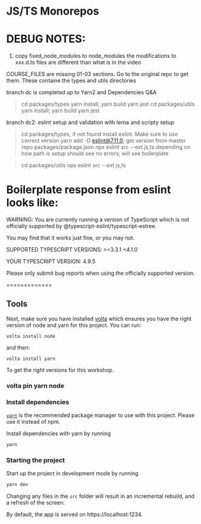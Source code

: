 # JS/TS Monorepos

# DEBUG NOTES: 
1) copy fixed_node_modules to node_modules
the modifications to xxx.d.ts files are different than what is in the video

COURSE_FILES are missing 01-03 sections. Go to the original repo to get them.
These containe the types and utils directories

branch dc is completed up to Yarn2 and Dependencies Q&A

> cd packages/types 
> yarn install; yarn build
> yarn jest
> cd packages/utils
> yarn install; yarn build
> yarn jest

branch dc2: 
eslint setup and validation with lerna and scripty setup
>cd packages/types, if not found install eslint. Make sure to use correct
>version
>yarn add -D eslint@7.11.0; get version from master repo packages/package.json
>npx eslint src --ext js,ts depending on how path is setup
should see no errors; will see boilerplate 

>cd packages/utils
>npx eslint src --ext js,ts


Boilerplate response from eslint looks like: 
=============

WARNING: You are currently running a version of TypeScript which is not officially supported by @typescript-eslint/typescript-estree.

You may find that it works just fine, or you may not.

SUPPORTED TYPESCRIPT VERSIONS: >=3.3.1 <4.1.0

YOUR TYPESCRIPT VERSION: 4.9.5

Please only submit bug reports when using the officially supported version.

=============


## Tools

Next, make sure you have installed [volta](http://volta.sh/) which ensures you have the right version of node and yarn for this project. You can run:
```
volta install node
```
and then:
```
volta install yarn
```
To get the right versions for this workshop.

### volta pin yarn node



### Install dependencies

[`yarn`](https://yarnpkg.com/) is the recommended package manager to use with this project. Please use it instead of npm.

Install dependencies with yarn by running

```sh
yarn
```

### Starting the project

Start up the project in development mode by running

```sh
yarn dev
```

Changing any files in the `src` folder will result in an incremental rebuild, and a refresh of the screen.

By default, the app is served on https://localhost:1234.
